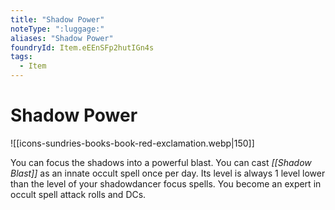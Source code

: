 ```yaml
---
title: "Shadow Power"
noteType: ":luggage:"
aliases: "Shadow Power"
foundryId: Item.eEEnSFp2hutIGn4s
tags:
  - Item
---
```


# Shadow Power
![[icons-sundries-books-book-red-exclamation.webp|150]]

You can focus the shadows into a powerful blast. You can cast _[[Shadow Blast]]_ as an innate occult spell once per day. Its level is always 1 level lower than the level of your shadowdancer focus spells. You become an expert in occult spell attack rolls and DCs.
